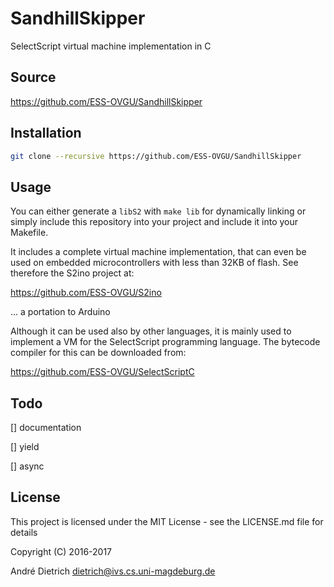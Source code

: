 # SandhillSkipper
SelectScript virtual machine implementation in C

## Source

https://github.com/ESS-OVGU/SandhillSkipper

## Installation

```bash
git clone --recursive https://github.com/ESS-OVGU/SandhillSkipper
```

## Usage

You can either generate a `libS2` with `make lib` for dynamically linking or
simply include this repository into your project and include it into your
Makefile.

It includes a complete virtual machine implementation, that can even be used
on embedded microcontrollers with less than 32KB of flash. See therefore the
S2ino project at:

https://github.com/ESS-OVGU/S2ino

... a portation to Arduino

Although it can be used also by other languages, it is mainly used to
implement a VM for the SelectScript programming language. The bytecode 
compiler for this can be downloaded from:

https://github.com/ESS-OVGU/SelectScriptC
 

## Todo

[] documentation

[] yield

[] async

## License

This project is licensed under the MIT License - see the LICENSE.md file for
details

Copyright (C) 2016-2017

André Dietrich <dietrich@ivs.cs.uni-magdeburg.de>

